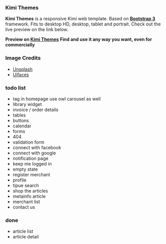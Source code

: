 ### Kimi Themes
**Kimi Themes** is a responsive Kimi web template. Based on **[Bootstrap 3](https://github.com/twbs/bootstrap)** framework. Fits to desktop HD, desktop, tablet and portrait. Check out the live preview on the link below.

**Preview on [Kimi Themes](https://philipherlambang.github.io/kimi/)**
**Find and use it any way you want, even for commercially**

### Image Credits
- [Unsplash](https://unsplash.com/)
- [Uifaces](http://uifaces.com/)


### todo list
- tag in homepage use owl carousel as well
- library widget
- invoice / order details
- tables
- buttons
- calendar
- forms
- 404
- validation form
- connect with facebook
- connect with google
- notification page
- keep me logged in
- empty state
- register merchant
- profile
- tipue search
- shop the articles
- metainfo article
- merchant list
- contact us

### done
- article list
- article detail
